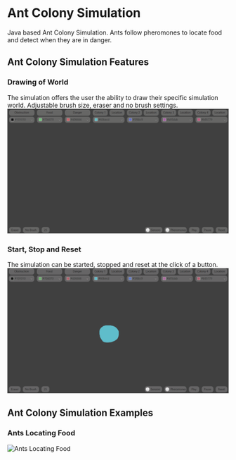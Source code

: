 # Ant Colony Simulation
Java based Ant Colony Simulation. Ants follow pheromones to locate food and detect when they are in danger.

## Ant Colony Simulation Features
### Drawing of World
The simulation offers the user the ability to draw their specific simulation world. Adjustable brush size, eraser and no brush settings.
![Drawing Demo](assets/DrawingDemo.gif)

### Start, Stop and Reset
The simulation can be started, stopped and reset at the click of a button.
![Start, Stop and Reset](assets/PlayPauseReset.gif)

## Ant Colony Simulation Examples
### Ants Locating Food
![Ants Locating Food](assets/FindingFood.gif)
